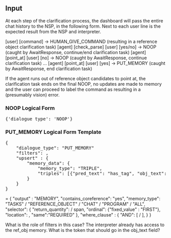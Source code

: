 ## Input ##
At each step of the clarification process, the dashboard will pass the entire chat history to the NSP, in the following form.  Next to each user line is the expected result from the NSP and interpreter.

[user] [command]        ->  HUMAN_GIVE_COMMAND (resulting in a reference object clarification task)
[agent] [check_parse]
[user] [yes/no]            -> NOOP (caught by AwaitResponse, continue/end clarification task)
[agent] [point_at]
[user] [no]             -> NOOP (caught by AwaitResponse, continue clarification task)
...
[agent] [point_at]
[user] [yes]             -> PUT_MEMORY (caught by AwaitResponse, end clarification task)

If the agent runs out of reference object candidates to point at, the clarification task ends on the final NOOP, no updates are made to memory and the user can proceed to label the command as resulting in a (presumably vision) error.

### NOOP Logical Form ###
<pre>
{'dialogue_type': 'NOOP'}
</pre>

### PUT_MEMORY Logical Form Template ###
<pre>
{
    "dialogue_type": "PUT_MEMORY"
    "filters": <FILTERS>,
    "upsert" : {
        "memory_data": {
            "memory_type": "TRIPLE",
            "triples": [{"pred_text": "has_tag", "obj_text": [ref_obj text span] }]
        } 
    }
}
</pre>

<FILTERS>  = {
    "output" : "MEMORY",
    "contains_coreference": "yes",
    "memory_type": "TASKS" / "REFERENCE_OBJECT" / "CHAT" / "PROGRAM" / "ALL",
    "selector": {
        "return_quantity": <ARGVAL> / span,
        "ordinal": {"fixed_value" : "FIRST"}, 
        "location":  <LOCATION>,
        "same":"REQUIRED"
    },
    "where_clause" : {
        "AND": [<COMPARATOR> / <TRIPLE>], 
    }
}

What is the role of filters in this case?  The interpreter already has access to the ref_obj memory.
What is the token that should go in the obj_text field?
